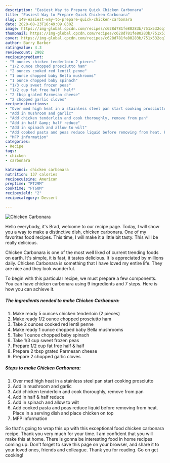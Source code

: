 ```yaml
---
description: "Easiest Way to Prepare Quick Chicken Carbonara"
title: "Easiest Way to Prepare Quick Chicken Carbonara"
slug: 149-easiest-way-to-prepare-quick-chicken-carbonara
date: 2020-08-23T16:49:09.830Z
image: https://img-global.cpcdn.com/recipes/c628d781fe80283b/751x532cq70/chicken-carbonara-recipe-main-photo.jpg
thumbnail: https://img-global.cpcdn.com/recipes/c628d781fe80283b/751x532cq70/chicken-carbonara-recipe-main-photo.jpg
cover: https://img-global.cpcdn.com/recipes/c628d781fe80283b/751x532cq70/chicken-carbonara-recipe-main-photo.jpg
author: Barry Barber
ratingvalue: 4.3
reviewcount: 2902
recipeingredient:
- "5 ounces chicken tenderloin 2 pieces"
- "1/2 ounce chopped prosciutto ham"
- "2 ounces cooked red lentil penne"
- "1 ounce chopped baby Bella mushrooms"
- "1 ounce chopped baby spinach"
- "1/3 cup sweet frozen peas"
- "1/2 cup fat free half  half"
- "2 tbsp grated Parmesan cheese"
- "2 chopped garlic cloves"
recipeinstructions:
- "Over med high heat in a stainless steel pan start cooking prosciutto"
- "Add in mushroom and garlic"
- "Add chicken tenderloin and cook thoroughly, remove from pan"
- "Add in half &amp; half reduce"
- "Add in spinach and allow to wilt"
- "Add cooked pasta and peas reduce liquid before removing from heat. Place in a serving dish and place chicken on top"
- "MFP information"
categories:
- Recipe
tags:
- chicken
- carbonara

katakunci: chicken carbonara 
nutrition: 137 calories
recipecuisine: American
preptime: "PT29M"
cooktime: "PT60M"
recipeyield: "2"
recipecategory: Dessert

---
```



![Chicken Carbonara](https://img-global.cpcdn.com/recipes/c628d781fe80283b/751x532cq70/chicken-carbonara-recipe-main-photo.jpg)

Hello everybody, it's Brad, welcome to our recipe page. Today, I will show you a way to make a distinctive dish, chicken carbonara. One of my favorites food recipes. This time, I will make it a little bit tasty. This will be really delicious.



Chicken Carbonara is one of the most well liked of current trending foods on earth. It's simple, it is fast, it tastes delicious. It is appreciated by millions daily. Chicken Carbonara is something that I have loved my entire life. They are nice and they look wonderful.


To begin with this particular recipe, we must prepare a few components. You can have chicken carbonara using 9 ingredients and 7 steps. Here is how you can achieve it.

<!--inarticleads1-->

##### The ingredients needed to make Chicken Carbonara:

1. Make ready 5 ounces chicken tenderloin (2 pieces)
1. Make ready 1/2 ounce chopped prosciutto ham
1. Take 2 ounces cooked red lentil penne
1. Make ready 1 ounce chopped baby Bella mushrooms
1. Take 1 ounce chopped baby spinach
1. Take 1/3 cup sweet frozen peas
1. Prepare 1/2 cup fat free half &amp; half
1. Prepare 2 tbsp grated Parmesan cheese
1. Prepare 2 chopped garlic cloves




<!--inarticleads2-->

##### Steps to make Chicken Carbonara:

1. Over med high heat in a stainless steel pan start cooking prosciutto
1. Add in mushroom and garlic
1. Add chicken tenderloin and cook thoroughly, remove from pan
1. Add in half &amp; half reduce
1. Add in spinach and allow to wilt
1. Add cooked pasta and peas reduce liquid before removing from heat. Place in a serving dish and place chicken on top
1. MFP information




So that's going to wrap this up with this exceptional food chicken carbonara recipe. Thank you very much for your time. I am confident that you will make this at home. There is gonna be interesting food in home recipes coming up. Don't forget to save this page on your browser, and share it to your loved ones, friends and colleague. Thank you for reading. Go on get cooking!
